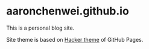 # aaronchenwei.github.io

This is a personal blog site.

Site theme is based on [Hacker theme](https://github.com/pages-themes/hacker) of GitHub Pages.
